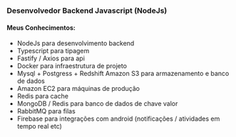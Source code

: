 ### Desenvolvedor Backend Javascript (NodeJs)

#### Meus Conhecimentos:
- NodeJs para desenvolvimento backend
- Typescript para tipagem
- Fastify / Axios para api
- Docker para infraestrutura de projeto
- Mysql + Postgress + Redshift Amazon S3 para armazenamento e banco de dados
- Amazon EC2 para máquinas de produção
- Redis para cache 
- MongoDB / Redis para banco de dados de chave valor
- RabbitMQ para filas
- Firebase para integrações com android (notificações / atividades em tempo real etc)
